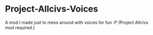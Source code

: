 # Project-Allcivs-Voices
A mod I made just to mess around with voices for fun :P (Project Allcivs mod required.)
